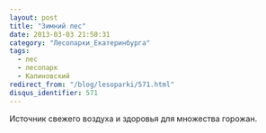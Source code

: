 ```yaml
---
layout: post
title: "Зимний лес"
date: 2013-03-03 21:50:31
category: "Лесопарки_Екатеринбурга"
tags:
  - лес
  - лесопарк
  - Калиновский
redirect_from: "/blog/lesoparki/571.html"
disqus_identifier: 571
---
```

Источник свежего воздуха и здоровья для множества горожан.

